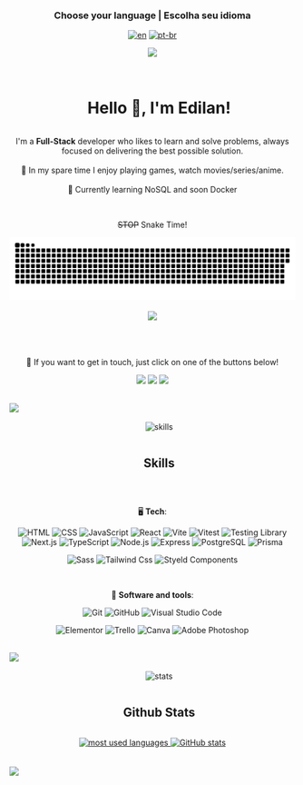 ### <div align="center">Choose your language | Escolha seu idioma </div>

<div align="center">

[![en](https://img.shields.io/badge/lang-en-red.svg)](https://github.com/edilan-ribeiro/edilan-ribeiro/blob/main/README.en.md)
[![pt-br](https://img.shields.io/badge/lang-pt--br-green.svg)](https://github.com/edilan-ribeiro/edilan-ribeiro/blob/main/README.md)

<img src="https://user-images.githubusercontent.com/73097560/115834477-dbab4500-a447-11eb-908a-139a6edaec5c.gif">

</div>
<br>

<div>
  <ul align="center">
    <summary><h1 style="display: inline-block"> Hello 👋, I'm Edilan!</h1></summary>
  </ul>
</div>

<p align="center"> 
  I'm a <strong>Full-Stack</strong> developer who likes to learn and solve problems, always focused on delivering the best possible solution.
  <br><br>
  🤖 In my spare time I enjoy playing games, watch movies/series/anime.
  <br><br>
  🌱 Currently learning NoSQL and soon Docker
  <br>
</p>

<br>

<div align="center">

~~STOP~~ Snake Time!

  <img  src="https://github.com/edilan-ribeiro/edilan-ribeiro/blob/output/github-contribution-grid-snake-dark.svg" alt="snake animation" />

</div>

<br>

<div align="center">

   <img src="https://user-images.githubusercontent.com/73097560/115834477-dbab4500-a447-11eb-908a-139a6edaec5c.gif">

<br> <br>

💌 If you want to get in touch, just click on one of the buttons below!<br>

<a href = "mailto:edilanbusiness@gmail.com" target="_blank"><img src="https://img.shields.io/badge/-gmail-333333?style=flat&logo=gmail&logoColor=EA4335" height="25"></a>
<a href="https://www.linkedin.com/in/edilan-ribeiro-santos" target="_blank"><img src="https://img.shields.io/badge/-linkedin-333333?style=flat&logo=linkedin&logoColor=0A66C2" height="25"></a>
<a href="https://whatsa.me/5561983769634/?t=Hello,%20I%20came%20from%20your%20GitHub!" target="_blank">
<img src="https://img.shields.io/badge/-whatsapp-333333?style=flat&logo=whatsapp&logoColor=25D366" height="25"></a>

</div>

<br>

<img src="https://user-images.githubusercontent.com/73097560/115834477-dbab4500-a447-11eb-908a-139a6edaec5c.gif">

<div align="center">
  <ul>
    
  <summary>

![skills](https://github.com/edilan-ribeiro/edilan-ribeiro/assets/134718124/f12493ff-0f30-460d-b11f-3ebf19d8e95f)

  <h2 style="display: inline-block"> Skills</h2>
    </summary>
  </ul>

<br>

🖥️ **Tech**:

![HTML](https://img.shields.io/badge/HTML5-E34F26.svg?style=for-the-badge&logo=HTML5&logoColor=white)
![CSS](https://img.shields.io/badge/CSS%20-%231572B6.svg?style=for-the-badge&logo=css3&logoColor=white)
![JavaScript](https://img.shields.io/badge/JavaScript%20-%23F7DF1E.svg?style=for-the-badge&logo=javascript&logoColor=black)
![React](https://img.shields.io/badge/react%20-%23282525.svg?style=for-the-badge&logo=react&logoColor=%2361DBFB)
![Vite](https://img.shields.io/badge/Vite-646CFF.svg?style=for-the-badge&logo=Vite&logoColor=white)
![Vitest](https://img.shields.io/badge/Vitest-6E9F18.svg?style=for-the-badge&logo=Vitest&logoColor=white)
![Testing Library](https://img.shields.io/badge/Testing%20Library-E33332.svg?style=for-the-badge&logo=Testing-Library&logoColor=white)
![Next.js](https://img.shields.io/badge/nextjs%20-000000.svg?style=for-the-badge&logo=nextdotjs&logoColor=fff)
![TypeScript](https://img.shields.io/badge/TypeScript%20-%233178C6.svg?style=for-the-badge&logo=TypeScript&logoColor=fff)
![Node.js](https://img.shields.io/badge/Node.js-339933.svg?style=for-the-badge&logo=nodedotjs&logoColor=white)
![Express](https://img.shields.io/badge/Express-000000.svg?style=for-the-badge&logo=Express&logoColor=white)
![PostgreSQL](https://img.shields.io/badge/PostgreSQL-4169E1.svg?style=for-the-badge&logo=PostgreSQL&logoColor=white)
![Prisma](https://img.shields.io/badge/Prisma-2D3748.svg?style=for-the-badge&logo=Prisma&logoColor=white)

![Sass](https://img.shields.io/badge/Sass%20-%23CD6799.svg?style=for-the-badge&logo=Sass&logoColor=fff)
![Tailwind Css](https://img.shields.io/badge/tailwindcss%20-%23065492.svg?style=for-the-badge&logo=tailwindcss&logoColor=32d6edff)
![Styeld Components](https://img.shields.io/badge/styled%20components%20-%23DB7093.svg?style=for-the-badge&logo=styledcomponents&logoColor=F7CF3C)

<br>

🧰 **Software and tools**:

![Git](https://img.shields.io/badge/git-%23F05033.svg?style=for-the-badge&logo=git&logoColor=white)
![GitHub](https://img.shields.io/badge/github-%23121011.svg?style=for-the-badge&logo=github&logoColor=white)
![Visual Studio Code](https://img.shields.io/badge/Visual%20Studio%20Code-0078d7.svg?style=for-the-badge&logo=visual-studio-code&logoColor=white)

![Elementor](https://img.shields.io/badge/Elementor-92003B.svg?style=for-the-badge&logo=Elementor&logoColor=white)
![Trello](https://img.shields.io/badge/trello-0052CC.svg?style=for-the-badge&logo=Trello&logoColor=white)
![Canva](https://img.shields.io/badge/Canva-00C4CC.svg?style=for-the-badge&logo=Canva&logoColor=white)
![Adobe Photoshop](https://img.shields.io/badge/Adobe%20Photoshop-31A8FF.svg?style=for-the-badge&logo=Adobe%20Photoshop&logoColor=white)

</div>

<br>

<img src="https://user-images.githubusercontent.com/73097560/115834477-dbab4500-a447-11eb-908a-139a6edaec5c.gif">

<div align="center">
  <ul>
<summary>

![stats](https://github.com/edilan-ribeiro/edilan-ribeiro/assets/134718124/7b4f0534-3ddd-498a-9f7c-a407ebfcc19f) <h2 style="display: inline-block"> Github Stats</h2>

  </summary>
  </ul>
  
  <a href="https://github.com/edilan-ribeiro">

   <img src="https://github-readme-stats.vercel.app/api/top-langs/?username=edilan-ribeiro&show_icons=true&locale=en&layout=compact&line_height=20&title_color=7A7ADB&icon_color=2234AE&text_color=D3D3D3&bg_color=0,000000,130F40" width="350"  alt="most used languages"/>
   <img src="https://github-readme-stats.vercel.app/api?username=edilan-ribeiro&include_all_commits=true&count_private=true&show_icons=true&line_height=20&title_color=7A7ADB&icon_color=2234AE&text_color=D3D3D3&bg_color=0,000000,130F40" width="400" alt="GitHub stats"/>
  
  </a>
</div>
<br><br>
<img src="https://user-images.githubusercontent.com/73097560/115834477-dbab4500-a447-11eb-908a-139a6edaec5c.gif">
